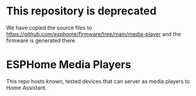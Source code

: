 # This repository is deprecated

We have copied the source files to https://github.com/esphome/firmware/tree/main/media-player and the firmware is generated there.

# ESPHome Media Players

This repo hosts known, tested devices that can server as media players to Home Assistant.
